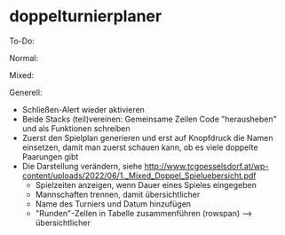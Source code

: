 # doppelturnierplaner
To-Do:

Normal:


Mixed:


Generell:
- Schließen-Alert wieder aktivieren
- Beide Stacks (teil)vereinen: Gemeinsame Zeilen Code "herausheben" und als Funktionen schreiben
- Zuerst den Spielplan generieren und erst auf Knopfdruck die Namen einsetzen, damit man zuerst schauen kann, ob es viele doppelte Paarungen gibt
- Die Darstellung verändern, siehe http://www.tcgoesselsdorf.at/wp-content/uploads/2022/06/1._Mixed_Doppel_Spieluebersicht.pdf
    - Spielzeiten anzeigen, wenn Dauer eines Spieles eingegeben
    - Mannschaften trennen, damit übersichtlicher
    - Name des Turniers und Datum hinzufügen
    - "Runden"-Zellen in Tabelle zusammenführen (rowspan) --> übersichtlicher

